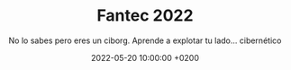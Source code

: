---
title: "Fantec 2022"
subtitle: "No lo sabes pero eres un ciborg. Aprende a explotar tu lado... cibernético"
description: "Una experiencia interesante junto a Victor Osuna (Agencia Digital de Andalucía) con más de 170 alumnos de institutos, donde planteamos varios retos que los alumnos fueron resolviendo y que servían para dar respuestas a un Kahoot que duró toda la sesión."
date: 2022-05-20 10:00:00 +0200
image: "/images/dbv/fantec2022.webp"
link: "https://www.linkedin.com/pulse/la-ada-presente-en-fantec-para-apoyar-el-talento-/?trackingId=3mURPNSgSrS8AvsR%2BApNjg%3D%3D"
layout: conferencia-single
dark_card: false
---